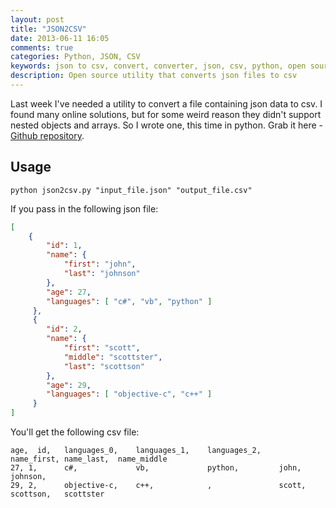 ```yaml
---
layout: post
title: "JSON2CSV"
date: 2013-06-11 16:05
comments: true
categories: Python, JSON, CSV
keywords: json to csv, convert, converter, json, csv, python, open source
description: Open source utility that converts json files to csv
---
```


Last week I've needed a utility to convert a file containing json data to csv. I found many online solutions, but for some weird reason they didn't support nested objects and arrays. So I wrote one, this time in python.
Grab it here - [Github repository](https://github.com/vladikk/json2csv).

Usage
-----

```
python json2csv.py "input_file.json" "output_file.csv"
```

If you pass in the following json file:
``` json
[
	{
		"id": 1,
		"name": {
			"first": "john",
			"last": "johnson"
		},
		"age": 27,
		"languages": [ "c#", "vb", "python" ]
	 },
	 {
	 	"id": 2,
	 	"name": {
	 		"first": "scott",
	 		"middle": "scottster",
			"last": "scottson"
	 	},
	 	"age": 29,
	 	"languages": [ "objective-c", "c++" ]
	 }
]
```

You'll get the following csv file:
``` text
age,  id,	languages_0,	languages_1,	languages_2,	name_first,	name_last,	name_middle
27,	1,		c#,				vb,				python,			john,		johnson,
29,	2,		objective-c,	c++,			,				scott,		scottson,	scottster
```